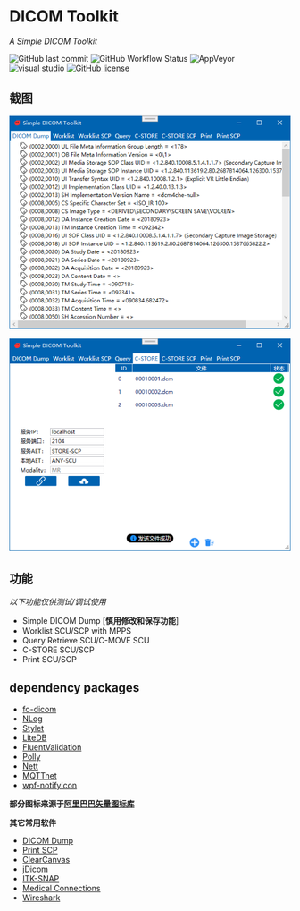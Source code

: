 # DICOM Toolkit

*A Simple DICOM Toolkit*

![GitHub last commit](https://img.shields.io/github/last-commit/kira-96/dicom-toolkit?style=flat-square)
![GitHub Workflow Status](https://img.shields.io/github/workflow/status/kira-96/dicom-toolkit/build?logo=github&style=flat-square)
![AppVeyor](https://img.shields.io/appveyor/build/kira-96/dicom-toolkit?label=AppVeyor&logo=appveyor&style=flat-square)
![visual studio](https://img.shields.io/badge/Visual%20Studio-2019-%235c2d91?logo=Visual%20Studio&style=flat-square)
[![GitHub license](https://img.shields.io/github/license/kira-96/dicom-toolkit?color=%23f05b72&style=flat-square)](https://github.com/kira-96/dicom-toolkit/blob/main/LICENSE)

## 截图

![dump](screenshot/dicom-dump.png)

![c-store](screenshot/store-scu.png)

## 功能

*以下功能仅供测试/调试使用*

- Simple DICOM Dump [**慎用修改和保存功能**]
- Worklist SCU/SCP with MPPS
- Query Retrieve SCU/C-MOVE SCU
- C-STORE SCU/SCP
- Print SCU/SCP

## dependency packages

- [fo-dicom](https://github.com/fo-dicom/fo-dicom)
- [NLog](https://nlog-project.org/)
- [Stylet](https://github.com/canton7/Stylet)
- [LiteDB](http://www.litedb.org/)
- [FluentValidation](https://fluentvalidation.net/)
- [Polly](http://www.thepollyproject.org/)
- [Nett](https://github.com/paiden/Nett)
- [MQTTnet](https://github.com/chkr1011/MQTTnet)
- [wpf-notifyicon](https://github.com/hardcodet/wpf-notifyicon)

**部分图标来源于[阿里巴巴矢量图标库](https://www.iconfont.cn/)**

**其它常用软件**

- [DICOM Dump](http://www.makhaon.com/index.php?lng=en&p=products&id=dicomdump)
- [Print SCP](http://www.charruasoft.com/products/printscp/)
- [ClearCanvas](https://www.clearcanvas.ca/)
- [jDicom](http://members.chello.at/petra.kirchdorfer/jdicom/)
- [ITK-SNAP](http://www.itksnap.org/pmwiki/pmwiki.php)
- [Medical Connections](https://www.dicomserver.co.uk/)
- [Wireshark](https://www.wireshark.org/)
